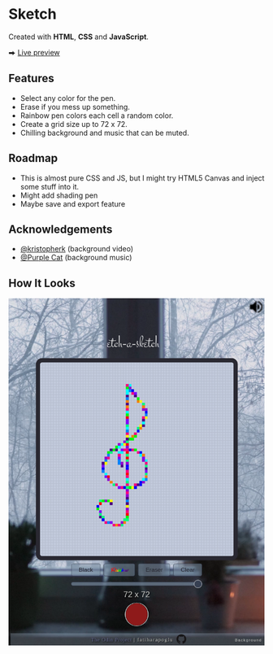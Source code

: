 # Sketch

Created with **HTML**, **CSS** and **JavaScript**.

⮕ [Live preview](https://fatiharapoglu.github.io/sketch/)

## Features

-   Select any color for the pen.
-   Erase if you mess up something.
-   Rainbow pen colors each cell a random color.
-   Create a grid size up to 72 x 72.
-   Chilling background and music that can be muted.

## Roadmap

-   This is almost pure CSS and JS, but I might try HTML5 Canvas and inject some stuff into it.
-   Might add shading pen
-   Maybe save and export feature

## Acknowledgements

-   [@kristopherk](https://www.pexels.com/@kristopherk-88391/) (background video)
-   [@Purple Cat](https://purrplecat.com) (background music)

## How It Looks

![ss](/assets/sketch.png)
